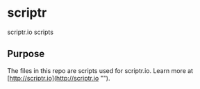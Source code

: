 # scriptr
scriptr.io scripts
## Purpose
The files in this repo are scripts used for scriptr.io. Learn more at [http://scriptr.io](http://scriptr.io "").
